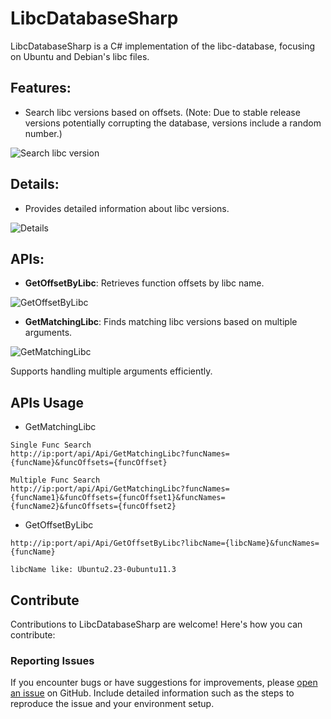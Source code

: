 # LibcDatabaseSharp

LibcDatabaseSharp is a C# implementation of the libc-database, focusing on Ubuntu and Debian's libc files.

## Features:
- Search libc versions based on offsets. (Note: Due to stable release versions potentially corrupting the database, versions include a random number.)
  
![Search libc version](https://github.com/XKaguya/LibcDatabaseSharp/assets/96401952/d6cf64e5-4295-41b2-833d-3cc415705b1d)

## Details:
- Provides detailed information about libc versions.
  
![Details](https://github.com/XKaguya/LibcDatabaseSharp/assets/96401952/12384607-2a8b-4319-bfdb-bf552351864a)

## APIs:
- **GetOffsetByLibc**: Retrieves function offsets by libc name.
  
![GetOffsetByLibc](https://github.com/XKaguya/LibcDatabaseSharp/assets/96401952/3d790d49-aeea-496f-b85f-b45c68c4d730)

- **GetMatchingLibc**: Finds matching libc versions based on multiple arguments.
  
![GetMatchingLibc](https://github.com/XKaguya/LibcDatabaseSharp/assets/96401952/9cf05579-e624-4170-a624-3632a800d801)

Supports handling multiple arguments efficiently.

## APIs Usage
* GetMatchingLibc
```
Single Func Search
http://ip:port/api/Api/GetMatchingLibc?funcNames={funcName}&funcOffsets={funcOffset}

Multiple Func Search
http://ip:port/api/Api/GetMatchingLibc?funcNames={funcName1}&funcOffsets={funcOffset1}&funcNames={funcName2}&funcOffsets={funcOffset2}
```

* GetOffsetByLibc
```
http://ip:port/api/Api/GetOffsetByLibc?libcName={libcName}&funcNames={funcName}

libcName like: Ubuntu2.23-0ubuntu11.3
```

## Contribute

Contributions to LibcDatabaseSharp are welcome! Here's how you can contribute:

### Reporting Issues
If you encounter bugs or have suggestions for improvements, please [open an issue](https://github.com/XKaguya/LibcDatabaseSharp/issues) on GitHub. Include detailed information such as the steps to reproduce the issue and your environment setup.
